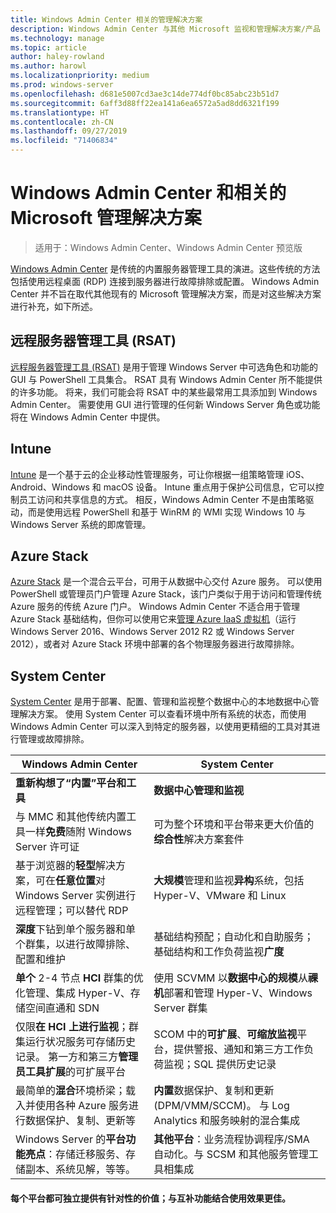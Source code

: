 ```yaml
---
title: Windows Admin Center 相关的管理解决方案
description: Windows Admin Center 与其他 Microsoft 监视和管理解决方案/产品 (Project Honolulu) 的比较及其如何相辅相成
ms.technology: manage
ms.topic: article
author: haley-rowland
ms.author: harowl
ms.localizationpriority: medium
ms.prod: windows-server
ms.openlocfilehash: d681e5007cd3ae3c14de774df0bc85abc23b51d7
ms.sourcegitcommit: 6aff3d88ff22ea141a6ea6572a5ad8dd6321f199
ms.translationtype: HT
ms.contentlocale: zh-CN
ms.lasthandoff: 09/27/2019
ms.locfileid: "71406834"
---
```

# <a name="windows-admin-center-and-related-management-solutions-from-microsoft"></a>Windows Admin Center 和相关的 Microsoft 管理解决方案

>适用于：Windows Admin Center、Windows Admin Center 预览版

[Windows Admin Center](windows-admin-center.md) 是传统的内置服务器管理工具的演进。这些传统的方法包括使用远程桌面 (RDP) 连接到服务器进行故障排除或配置。 Windows Admin Center 并不旨在取代其他现有的 Microsoft 管理解决方案，而是对这些解决方案进行补充，如下所述。

## <a name="remote-server-administration-tools-rsat"></a>远程服务器管理工具 (RSAT)

[远程服务器管理工具 (RSAT)](https://docs.microsoft.com/windows-server/remote/remote-server-administration-tools) 是用于管理 Windows Server 中可选角色和功能的 GUI 与 PowerShell 工具集合。 RSAT 具有 Windows Admin Center 所不能提供的许多功能。 将来，我们可能会将 RSAT 中的某些最常用工具添加到 Windows Admin Center。 需要使用 GUI 进行管理的任何新 Windows Server 角色或功能将在 Windows Admin Center 中提供。

## <a name="intune"></a>Intune

[Intune](https://www.microsoft.com/cloud-platform/microsoft-intune) 是一个基于云的企业移动性管理服务，可让你根据一组策略管理 iOS、Android、Windows 和 macOS 设备。 Intune 重点用于保护公司信息，它可以控制员工访问和共享信息的方式。 相反，Windows Admin Center 不是由策略驱动，而是使用远程 PowerShell 和基于 WinRM 的 WMI 实现 Windows 10 与 Windows Server 系统的即席管理。

## <a name="azure-stack"></a>Azure Stack

[Azure Stack](https://azure.microsoft.com/overview/azure-stack/) 是一个混合云平台，可用于从数据中心交付 Azure 服务。 可以使用 PowerShell 或管理员门户管理 Azure Stack，该门户类似于用于访问和管理传统 Azure 服务的传统 Azure 门户。 Windows Admin Center 不适合用于管理 Azure Stack 基础结构，但你可以使用它来[管理 Azure IaaS 虚拟机](../azure/manage-azure-vms.md)（运行 Windows Server 2016、Windows Server 2012 R2 或 Windows Server 2012），或者对 Azure Stack 环境中部署的各个物理服务器进行故障排除。

## <a name="system-center"></a>System Center

[System Center](https://www.microsoft.com/cloud-platform/system-center) 是用于部署、配置、管理和监视整个数据中心的本地数据中心管理解决方案。 使用 System Center 可以查看环境中所有系统的状态，而使用 Windows Admin Center 可以深入到特定的服务器，以使用更精细的工具对其进行管理或故障排除。

| Windows Admin Center                 | System Center                      |
|--------------------------------------|------------------------------------|
| **重新构想了“内置”平台和工具** | **数据中心管理和监视** |
| 与 MMC 和其他传统内置工具一样**免费**随附 Windows Server 许可证 | 可为整个环境和平台带来更大价值的**综合性**解决方案套件 |
| 基于浏览器的**轻型**解决方案，可在**任意位置**对 Windows Server 实例进行远程管理；可以替代 RDP | **大规模**管理和监视**异构**系统，包括 Hyper-V、VMware 和 Linux |
|**深度**下钻到单个服务器和单个群集，以进行故障排除、配置和维护|基础结构预配；自动化和自助服务；基础结构和工作负荷监视**广度**|
|**单个** 2-4 节点 **HCI** 群集的优化管理、集成 Hyper-V、存储空间直通和 SDN|使用 SCVMM 以**数据中心的规模**从**祼机**部署和管理 Hyper-V、Windows Server 群集|
|仅限**在 HCI 上进行监视**；群集运行状况服务可存储历史记录。 第一方和第三方**管理员工具扩展**的可扩展平台|SCOM 中的**可扩展**、**可缩放监视**平台，提供警报、通知和第三方工作负荷监视；SQL 提供历史记录|
|最简单的**混合**环境桥梁；载入并使用各种 Azure 服务进行数据保护、复制、更新等|**内置**数据保护、复制和更新 (DPM/VMM/SCCM)。 与 Log Analytics 和服务映射的混合集成|
|Windows Server 的**平台功能亮点**：存储迁移服务、存储副本、系统见解，等等。|**其他平台**：业务流程协调程序/SMA 自动化。与 SCSM 和其他服务管理工具相集成|

#### <a name="each-delivers-targeted-value-independently-better-together-with-complementary-capabilities"></a>每个平台都可独立提供有针对性的价值；与互补功能**结合使用效果更佳**。
